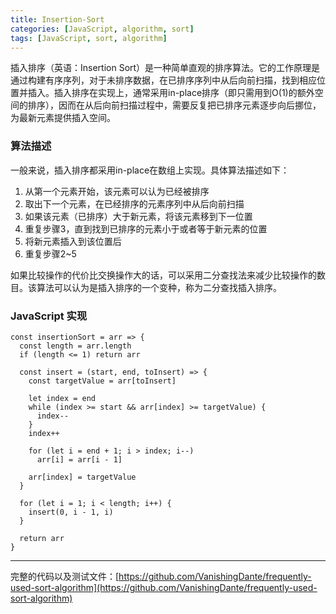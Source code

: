 ```yaml
---
title: Insertion-Sort
categories: [JavaScript, algorithm, sort]
tags: [JavaScript, sort, algorithm]
---
```


插入排序（英语：Insertion Sort）是一种简单直观的排序算法。它的工作原理是通过构建有序序列，对于未排序数据，在已排序序列中从后向前扫描，找到相应位置并插入。插入排序在实现上，通常采用in-place排序（即只需用到O(1)的额外空间的排序），因而在从后向前扫描过程中，需要反复把已排序元素逐步向后挪位，为最新元素提供插入空间。

<!-- more -->


### 算法描述

一般来说，插入排序都采用in-place在数组上实现。具体算法描述如下：
1. 从第一个元素开始，该元素可以认为已经被排序
2. 取出下一个元素，在已经排序的元素序列中从后向前扫描
3. 如果该元素（已排序）大于新元素，将该元素移到下一位置
4. 重复步骤3，直到找到已排序的元素小于或者等于新元素的位置
5. 将新元素插入到该位置后
6. 重复步骤2~5

如果比较操作的代价比交换操作大的话，可以采用二分查找法来减少比较操作的数目。该算法可以认为是插入排序的一个变种，称为二分查找插入排序。

### JavaScript 实现

```
const insertionSort = arr => {
  const length = arr.length
  if (length <= 1) return arr

  const insert = (start, end, toInsert) => {
    const targetValue = arr[toInsert]

    let index = end
    while (index >= start && arr[index] >= targetValue) {
      index--
    }
    index++

    for (let i = end + 1; i > index; i--)
      arr[i] = arr[i - 1]

    arr[index] = targetValue
  }

  for (let i = 1; i < length; i++) {
    insert(0, i - 1, i)
  }

  return arr
}

```

---

完整的代码以及测试文件：[https://github.com/VanishingDante/frequently-used-sort-algorithm](https://github.com/VanishingDante/frequently-used-sort-algorithm)